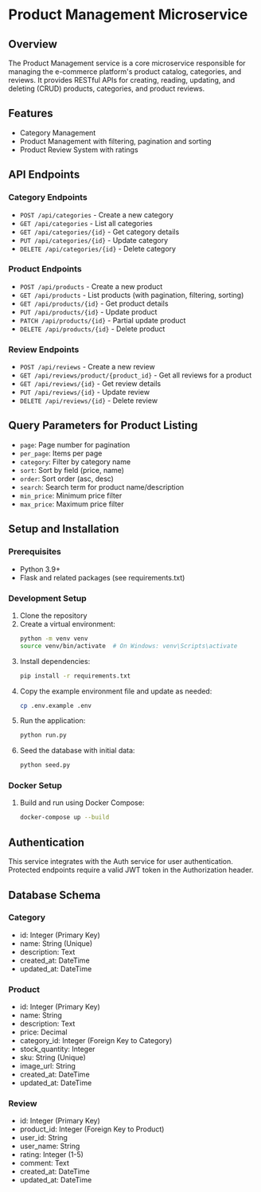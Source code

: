 # Product Management Microservice

## Overview
The Product Management service is a core microservice responsible for managing the e-commerce platform's product catalog, categories, and reviews. It provides RESTful APIs for creating, reading, updating, and deleting (CRUD) products, categories, and product reviews.

## Features
- Category Management
- Product Management with filtering, pagination and sorting
- Product Review System with ratings

## API Endpoints

### Category Endpoints
- `POST /api/categories` - Create a new category
- `GET /api/categories` - List all categories
- `GET /api/categories/{id}` - Get category details
- `PUT /api/categories/{id}` - Update category
- `DELETE /api/categories/{id}` - Delete category

### Product Endpoints
- `POST /api/products` - Create a new product
- `GET /api/products` - List products (with pagination, filtering, sorting)
- `GET /api/products/{id}` - Get product details
- `PUT /api/products/{id}` - Update product
- `PATCH /api/products/{id}` - Partial update product
- `DELETE /api/products/{id}` - Delete product

### Review Endpoints
- `POST /api/reviews` - Create a new review
- `GET /api/reviews/product/{product_id}` - Get all reviews for a product
- `GET /api/reviews/{id}` - Get review details
- `PUT /api/reviews/{id}` - Update review
- `DELETE /api/reviews/{id}` - Delete review

## Query Parameters for Product Listing
- `page`: Page number for pagination
- `per_page`: Items per page
- `category`: Filter by category name
- `sort`: Sort by field (price, name)
- `order`: Sort order (asc, desc)
- `search`: Search term for product name/description
- `min_price`: Minimum price filter
- `max_price`: Maximum price filter

## Setup and Installation

### Prerequisites
- Python 3.9+
- Flask and related packages (see requirements.txt)

### Development Setup
1. Clone the repository
2. Create a virtual environment:
   ```bash
   python -m venv venv
   source venv/bin/activate  # On Windows: venv\Scripts\activate
   ```
3. Install dependencies:
   ```bash
   pip install -r requirements.txt
   ```
4. Copy the example environment file and update as needed:
   ```bash
   cp .env.example .env
   ```
5. Run the application:
   ```bash
   python run.py
   ```
6. Seed the database with initial data:
   ```bash
   python seed.py
   ```

### Docker Setup
1. Build and run using Docker Compose:
   ```bash
   docker-compose up --build
   ```

## Authentication
This service integrates with the Auth service for user authentication. Protected endpoints require a valid JWT token in the Authorization header.

## Database Schema

### Category
- id: Integer (Primary Key)
- name: String (Unique)
- description: Text
- created_at: DateTime
- updated_at: DateTime

### Product
- id: Integer (Primary Key)
- name: String
- description: Text
- price: Decimal
- category_id: Integer (Foreign Key to Category)
- stock_quantity: Integer
- sku: String (Unique)
- image_url: String
- created_at: DateTime
- updated_at: DateTime

### Review
- id: Integer (Primary Key)
- product_id: Integer (Foreign Key to Product)
- user_id: String
- user_name: String
- rating: Integer (1-5)
- comment: Text
- created_at: DateTime
- updated_at: DateTime
